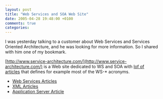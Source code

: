 ```yaml
---
layout: post
title: "Web Services and SOA Web Site"
date: 2005-04-28 19:48:00 +0100
comments: true
categories:
---
```

I was yesterday talking to a customer about Web Services and Services Oriented Architecture, and he was looking for more information. So I shared with him one of my bookmark.

[http://www.service-architecture.com/](http://www.service-architecture.com/) is a Web site dedicated to WS and SOA with [lof of articles](http://www.service-architecture.com/articles/index.html) that defines for example most of the WS-* acronyms.

* [Web Services Articles](http://www.service-architecture.com/web-services/articles/)
* [XML Articles](http://www.service-architecture.com/xml/articles/)
* [Application Server Article](http://www.service-architecture.com/application-servers/articles/index.html)

